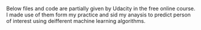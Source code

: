 Below files and code are partially given by Udacity in the free online course. I made use of them form my practice and sid my anaysis to predict person of interest using deifferent machine learning algorithms.
